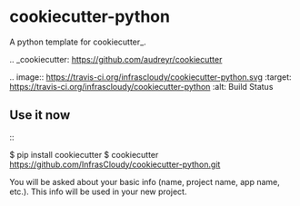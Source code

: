 cookiecutter-python
===================

A python template for cookiecutter_.

.. _cookiecutter: https://github.com/audreyr/cookiecutter

.. image:: https://travis-ci.org/infrascloudy/cookiecutter-python.svg
    :target: https://travis-ci.org/infrascloudy/cookiecutter-python
    :alt: Build Status

Use it now
----------
::

  $ pip install cookiecutter
  $ cookiecutter https://github.com/InfrasCloudy/cookiecutter-python.git

You will be asked about your basic info (name, project name, app name, etc.). This info will be used in your new project.
